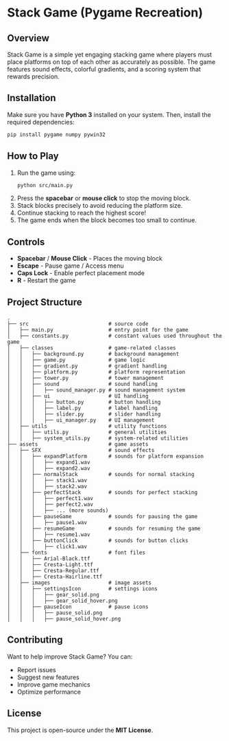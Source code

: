 # Stack Game (Pygame Recreation)

## Overview
Stack Game is a simple yet engaging stacking game where players must place platforms on top of each other as accurately as possible. The game features sound effects, colorful gradients, and a scoring system that rewards precision.

## Installation
Make sure you have **Python 3** installed on your system. Then, install the required dependencies:

```sh
pip install pygame numpy pywin32
```

## How to Play
1. Run the game using:
   ```sh
   python src/main.py
   ```
2. Press the **spacebar** or **mouse click** to stop the moving block.
3. Stack blocks precisely to avoid reducing the platform size.
4. Continue stacking to reach the highest score!
5. The game ends when the block becomes too small to continue.

## Controls
- **Spacebar** / **Mouse Click** - Places the moving block
- **Escape** - Pause game / Access menu
- **Caps Lock** - Enable perfect placement mode
- **R** - Restart the game

## Project Structure
```
.
├── src                          # source code
│   ├── main.py                  # entry point for the game
│   ├── constants.py             # constant values used throughout the game
│   ├── classes                  # game-related classes
│   │   ├── background.py        # background management
│   │   ├── game.py              # game logic
│   │   ├── gradient.py          # gradient handling
│   │   ├── platform.py          # platform representation
│   │   ├── tower.py             # tower management
│   │   ├── sound                # sound handling
│   │   │   ├── sound_manager.py # sound management system
│   │   ├── ui                   # UI handling
│   │   │   ├── button.py        # button handling
│   │   │   ├── label.py         # label handling
│   │   │   ├── slider.py        # slider handling
│   │   │   ├── ui_manager.py    # UI management
│   ├── utils                    # utility functions
│   │   ├── utils.py             # general utilities
│   │   ├── system_utils.py      # system-related utilities
├── assets                       # game assets
│   ├── SFX                      # sound effects
│   │   ├── expandPlatform       # sounds for platform expansion
│   │   │   ├── expand1.wav
│   │   │   ├── expand2.wav
│   │   ├── normalStack          # sounds for normal stacking
│   │   │   ├── stack1.wav
│   │   │   ├── stack2.wav
│   │   ├── perfectStack         # sounds for perfect stacking
│   │   │   ├── perfect1.wav
│   │   │   ├── perfect2.wav
│   │   │   ├── ... (more sounds)
│   │   ├── pauseGame            # sounds for pausing the game
│   │   │   ├── pause1.wav
│   │   ├── resumeGame           # sounds for resuming the game
│   │   │   ├── resume1.wav
│   │   ├── buttonClick          # sounds for button clicks
│   │   │   ├── click1.wav
│   ├── fonts                    # font files
│   │   ├── Arial-Black.ttf
│   │   ├── Cresta-Light.ttf
│   │   ├── Cresta-Regular.ttf
│   │   ├── Cresta-Hairline.ttf
│   ├── images                   # image assets
│   │   ├── settingsIcon         # settings icons
│   │   │   ├── gear_solid.png
│   │   │   ├── gear_solid_hover.png
│   │   ├── pauseIcon            # pause icons
│   │   │   ├── pause_solid.png
│   │   │   ├── pause_solid_hover.png
```

## Contributing
Want to help improve Stack Game? You can:
- Report issues
- Suggest new features
- Improve game mechanics
- Optimize performance

## License
This project is open-source under the **MIT License**.

